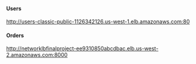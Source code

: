 #### Users

http://users-classic-public-1126342126.us-west-1.elb.amazonaws.com:80 <br/>


#### Orders

http://networklbfinalproject-ee9310850abcdbac.elb.us-west-2.amazonaws.com:8000 <br>
